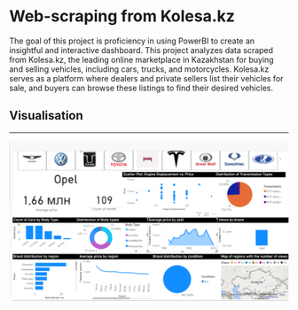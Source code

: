 # Web-scraping from Kolesa.kz
The goal of this project is proficiency in using PowerBI to create an insightful and interactive dashboard. This project analyzes data scraped from Kolesa.kz, the leading online marketplace in Kazakhstan for buying and selling vehicles, including cars, trucks, and motorcycles. Kolesa.kz serves as a platform where dealers and private sellers list their vehicles for sale, and buyers can browse these listings to find their desired vehicles.

## Visualisation
_____________
![alt text](visualisation.png)
